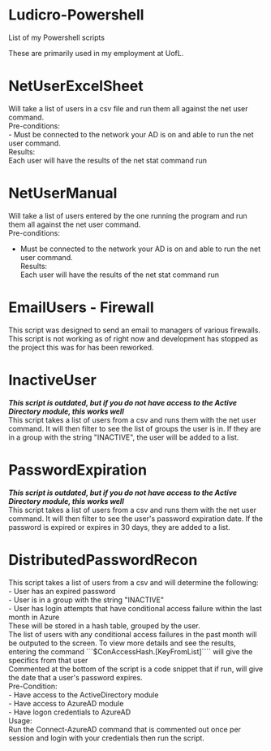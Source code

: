# Ludicro-Powershell
List of my Powershell scripts

These are primarily used in my employment at UofL.   

# NetUserExcelSheet
Will take a list of users in a csv file and run them all against the net user command.  
Pre-conditions:  
	- Must be connected to the network your AD is on and able to run the net user command.  
Results:  
Each user will have the results of the net stat command run  

# NetUserManual
Will take a list of users entered by the one running the program and run them all against the net user command.  
Pre-conditions:  
  - Must be connected to the network your AD is on and able to run the net user command.    
Results:  
Each user will have the results of the net stat command run  

# EmailUsers - Firewall
This script was designed to send an email to managers of various firewalls. This script is not working as of right now and development has stopped as the project this was for has been reworked.  

# InactiveUser
***This script is outdated, but if you do not have access to the Active Directory module, this works well***  
This script takes a list of users from a csv and runs them with the net user command. It will then filter to see the list of groups the user is in. If they are in a group with the string "INACTIVE", the user will be added to a list.  

# PasswordExpiration
***This script is outdated, but if you do not have access to the Active Directory module, this works well***  
This script takes a list of users from a csv and runs them with the net user command. It will then filter to see the user's password expiration date. If the password is expired or expires in 30 days, they are added to a list.  

# DistributedPasswordRecon
This script takes a list of users from a csv and will determine the following:  
	- User has an expired password  
	- User is in a group with the string "INACTIVE"  
	- User has login attempts that have conditional access failure within the last month in Azure   
		These will be stored in a hash table, grouped by the user.  
		The list of users with any conditional access failures in the past month will be outputed to the screen. To view more details and see the results, entering the command ```$ConAccessHash.[KeyFromList]```` will give the specifics from that user  
Commented at the bottom of the script is a code snippet that if run, will give the date that a user's password expires.  
Pre-Condition:  
	- Have access to the ActiveDirectory module  
	- Have access to AzureAD module  
	- Have logon credentials to AzureAD  
Usage:  
	Run the Connect-AzureAD command that is commented out once per session and login with your credentials then run the script.  
